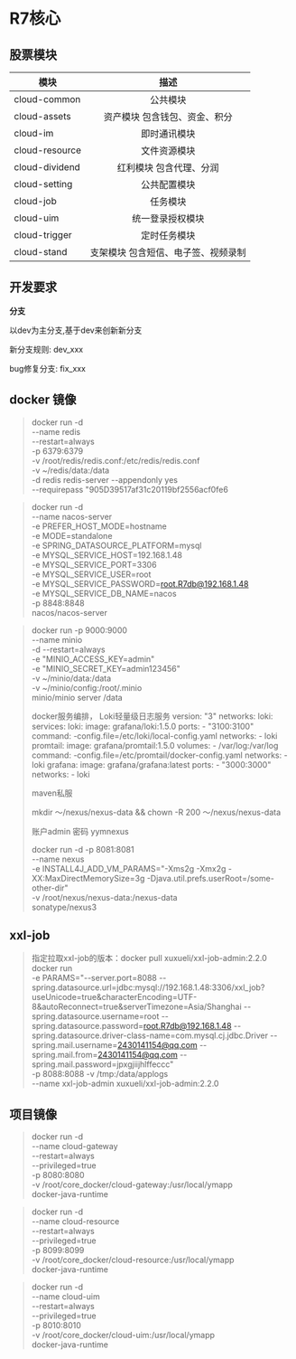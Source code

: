 # R7核心

## 股票模块
| 模块      | 描述     | 
| ---------- | :-----------:  |
| cloud-common     | 公共模块     |
| cloud-assets | 资产模块 包含钱包、资金、积分  |
| cloud-im| 即时通讯模块 |
|cloud-resource|文件资源模块|
|cloud-dividend| 红利模块 包含代理、分润|
|cloud-setting|公共配置模块|
|cloud-job|任务模块|
|cloud-uim|统一登录授权模块|
|cloud-trigger|定时任务模块|
|cloud-stand|支架模块 包含短信、电子签、视频录制|

## 开发要求

**分支**

以dev为主分支,基于dev来创新新分支

新分支规则: dev_xxx

bug修复分支: fix_xxx


## docker 镜像
 
>docker run -d \
 --name redis \
 --restart=always \
 -p 6379:6379 \
 -v /root/redis/redis.conf:/etc/redis/redis.conf \
 -v ~/redis/data:/data \
 -d redis redis-server --appendonly yes \
 --requirepass "905D39517af31c20119bf2556acf0fe6


>docker run -d \
--name nacos-server \
-e PREFER_HOST_MODE=hostname \
-e MODE=standalone \
-e SPRING_DATASOURCE_PLATFORM=mysql \
-e MYSQL_SERVICE_HOST=192.168.1.48 \
-e MYSQL_SERVICE_PORT=3306 \
-e MYSQL_SERVICE_USER=root \
-e MYSQL_SERVICE_PASSWORD=root.R7db@192.168.1.48 \
-e MYSQL_SERVICE_DB_NAME=nacos \
-p 8848:8848 \
nacos/nacos-server


>docker run -p 9000:9000 \
--name minio \
-d --restart=always \
-e "MINIO_ACCESS_KEY=admin" \
-e "MINIO_SECRET_KEY=admin123456" \
-v ~/minio/data:/data \
-v ~/minio/config:/root/.minio \
minio/minio server /data
>
>docker服务编排， Loki轻量级日志服务
>version: "3"
 networks:
   loki: 
 services:
   loki:
     image: grafana/loki:1.5.0
     ports:
       - "3100:3100"
     command: -config.file=/etc/loki/local-config.yaml
     networks:
       - loki
   promtail:
     image: grafana/promtail:1.5.0
     volumes:
       - /var/log:/var/log
     command: -config.file=/etc/promtail/docker-config.yaml
     networks:
       - loki
   grafana:
     image: grafana/grafana:latest
     ports:
       - "3000:3000"
     networks:
       - loki
>
>maven私服
>
> mkdir ～/nexus/nexus-data && chown -R 200 ～/nexus/nexus-data
>
> 账户admin 密码 yymnexus
>
>docker run -d -p 8081:8081 \
--name nexus \
-e INSTALL4J_ADD_VM_PARAMS="-Xms2g -Xmx2g -XX:MaxDirectMemorySize=3g  -Djava.util.prefs.userRoot=/some-other-dir" \
-v /root/nexus/nexus-data:/nexus-data \
sonatype/nexus3

## xxl-job
>指定拉取xxl-job的版本：docker pull xuxueli/xxl-job-admin:2.2.0
>docker run \
  -e PARAMS="--server.port=8088 --spring.datasource.url=jdbc:mysql://192.168.1.48:3306/xxl_job?useUnicode=true&characterEncoding=UTF-8&autoReconnect=true&serverTimezone=Asia/Shanghai --spring.datasource.username=root --spring.datasource.password=root.R7db@192.168.1.48 --spring.datasource.driver-class-name=com.mysql.cj.jdbc.Driver --spring.mail.username=2430141154@qq.com --spring.mail.from=2430141154@qq.com --spring.mail.password=jpxgjiijhlffeccc" \
  -p 8088:8088 -v /tmp:/data/applogs \
  --name xxl-job-admin xuxueli/xxl-job-admin:2.2.0 


## 项目镜像
>docker run -d \
 --name cloud-gateway \
 --restart=always \
 --privileged=true \
 -p 8080:8080 \
 -v /root/core_docker/cloud-gateway:/usr/local/ymapp \
 docker-java-runtime

>docker run -d \
 --name cloud-resource \
 --restart=always \
 --privileged=true \
 -p 8099:8099 \
 -v /root/core_docker/cloud-resource:/usr/local/ymapp \
 docker-java-runtime

>docker run -d \
 --name cloud-uim \
 --restart=always \
 --privileged=true \
 -p 8010:8010 \
 -v /root/core_docker/cloud-uim:/usr/local/ymapp \
 docker-java-runtime